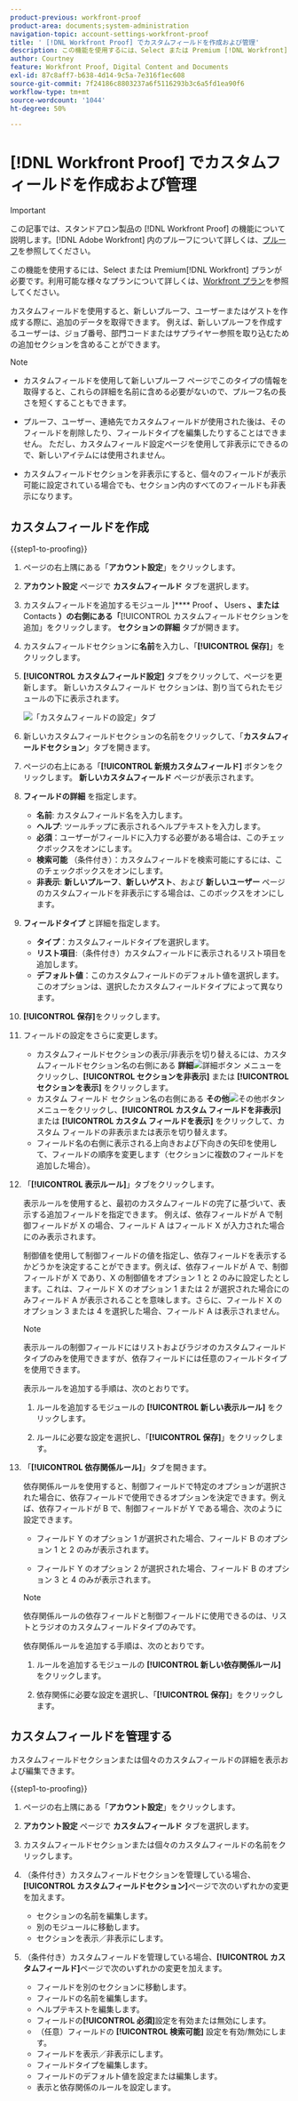 ```yaml
---
product-previous: workfront-proof
product-area: documents;system-administration
navigation-topic: account-settings-workfront-proof
title: ' [!DNL Workfront Proof] でカスタムフィールドを作成および管理'
description: この機能を使用するには、Select または Premium [!DNL Workfront]  プランが必要です。利用可能な様々なプランについて詳しくは、Workfront プランを参照してください。
author: Courtney
feature: Workfront Proof, Digital Content and Documents
exl-id: 87c8aff7-b638-4d14-9c5a-7e316f1ec608
source-git-commit: 7f24186c8803237a6f5116293b3c6a5fd1ea90f6
workflow-type: tm+mt
source-wordcount: '1044'
ht-degree: 50%

---
```


# [!DNL Workfront Proof] でカスタムフィールドを作成および管理

<!-- Audited: 4/2025 -->

>[!IMPORTANT]
>
>この記事では、スタンドアロン製品の [!DNL Workfront Proof] の機能について説明します。[!DNL Adobe Workfront] 内のプルーフについて詳しくは、[プルーフ](../../../review-and-approve-work/proofing/proofing.md)を参照してください。

この機能を使用するには、Select または Premium[!DNL Workfront] プランが必要です。利用可能な様々なプランについて詳しくは、[Workfront プラン](https://business.adobe.com/products/workfront/pricing.html)を参照してください。

カスタムフィールドを使用すると、新しいプルーフ、ユーザーまたはゲストを作成する際に、追加のデータを取得できます。 例えば、新しいプルーフを作成するユーザーは、ジョブ番号、部門コードまたはサプライヤー参照を取り込むための追加セクションを含めることができます。

>[!NOTE]
>
>* カスタムフィールドを使用して新しいプルーフ ページでこのタイプの情報を取得すると、これらの詳細を名前に含める必要がないので、プルーフ名の長さを短くすることもできます。
>
>* プルーフ、ユーザー、連絡先でカスタムフィールドが使用された後は、そのフィールドを削除したり、フィールドタイプを編集したりすることはできません。 ただし、カスタムフィールド設定ページを使用して非表示にできるので、新しいアイテムには使用されません。
>
>* カスタムフィールドセクションを非表示にすると、個々のフィールドが表示可能に設定されている場合でも、セクション内のすべてのフィールドも非表示になります。

## カスタムフィールドを作成

{{step1-to-proofing}}

1. ページの右上隅にある「**アカウント設定**」をクリックします。

1. **アカウント設定** ページで **カスタムフィールド** タブを選択します。

1. カスタムフィールドを追加するモジュール ]**** Proof **、** Users **、または** Contacts **）の右側にある「**[!UICONTROL  カスタムフィールドセクションを追加」をクリックします。 **セクションの詳細** タブが開きます。

1. カスタムフィールドセクションに&#x200B;**名前**&#x200B;を入力し、「**[!UICONTROL 保存]**」をクリックします。

1. **[!UICONTROL カスタムフィールド設定]** タブをクリックして、ページを更新します。 新しいカスタムフィールド セクションは、割り当てられたモジュールの下に表示されます。

   ![ 「カスタムフィールドの設定」タブ ](assets/custom-field-settings-tab.png)

1. 新しいカスタムフィールドセクションの名前をクリックして、「**カスタムフィールドセクション**」タブを開きます。

1. ページの右上にある「**[!UICONTROL 新規カスタムフィールド]** ボタンをクリックします。 **新しいカスタムフィールド** ページが表示されます。

1. **フィールドの詳細** を指定します。

   * **名前**: カスタムフィールド名を入力します。
   * **ヘルプ**: ツールチップに表示されるヘルプテキストを入力します。
   * **必須**：ユーザーがフィールドに入力する必要がある場合は、このチェックボックスをオンにします。
   * **検索可能** （条件付き）：カスタムフィールドを検索可能にするには、このチェックボックスをオンにします。
   * **非表示**: **新しいプルーフ**、**新しいゲスト**、および **新しいユーザー** ページのカスタムフィールドを非表示にする場合は、このボックスをオンにします。

1. **フィールドタイプ** と詳細を指定します。

   * **タイプ**：カスタムフィールドタイプを選択します。
   * **リスト項目**:（条件付き）カスタムフィールドに表示されるリスト項目を追加します。
   * **デフォルト値**：このカスタムフィールドのデフォルト値を選択します。 このオプションは、選択したカスタムフィールドタイプによって異なります。

1. **[!UICONTROL 保存]**&#x200B;をクリックします。

1. フィールドの設定をさらに変更します。

   * カスタムフィールドセクションの表示/非表示を切り替えるには、カスタムフィールドセクション名の右側にある **詳細**![ 詳細ボタン ](assets/more-button-small.png) メニューをクリックし、**[!UICONTROL セクションを非表示]** または **[!UICONTROL セクションを表示]** をクリックします。
   * カスタム フィールド セクション名の右側にある **その他**![ その他ボタン ](assets/more-button-small.png) メニューをクリックし、**[!UICONTROL カスタム フィールドを非表示]** または **[!UICONTROL カスタム フィールドを表示]** をクリックして、カスタム フィールドの非表示または表示を切り替えます。
   * フィールド名の右側に表示される上向きおよび下向きの矢印を使用して、フィールドの順序を変更します（セクションに複数のフィールドを追加した場合）。

1. 「**[!UICONTROL 表示ルール]**」タブをクリックします。

   表示ルールを使用すると、最初のカスタムフィールドの完了に基づいて、表示する追加フィールドを指定できます。 例えば、依存フィールドが A で制御フィールドが X の場合、フィールド A はフィールド X が入力された場合にのみ表示されます。

   制御値を使用して制御フィールドの値を指定し、依存フィールドを表示するかどうかを決定することができます。例えば、依存フィールドが A で、制御フィールドが X であり、X の制御値をオプション 1 と 2 のみに設定したとします。これは、フィールド X のオプション 1 または 2 が選択された場合にのみフィールド A が表示されることを意味します。さらに、フィールド X のオプション 3 または 4 を選択した場合、フィールド A は表示されません。

   >[!NOTE]
   >
   >表示ルールの制御フィールドにはリストおよびラジオのカスタムフィールドタイプのみを使用できますが、依存フィールドには任意のフィールドタイプを使用できます。

   表示ルールを追加する手順は、次のとおりです。

   1. ルールを追加するモジュールの **[!UICONTROL 新しい表示ルール]** をクリックします。

   1. ルールに必要な設定を選択し、「**[!UICONTROL 保存]**」をクリックします。

1. 「**[!UICONTROL 依存関係ルール]**」タブを開きます。

   依存関係ルールを使用すると、制御フィールドで特定のオプションが選択された場合に、依存フィールドで使用できるオプションを決定できます。例えば、依存フィールドが B で、制御フィールドが Y である場合、次のように設定できます。

   * フィールド Y のオプション 1 が選択された場合、フィールド B のオプション 1 と 2 のみが表示されます。

   * フィールド Y のオプション 2 が選択された場合、フィールド B のオプション 3 と 4 のみが表示されます。

   >[!NOTE]
   >
   >依存関係ルールの依存フィールドと制御フィールドに使用できるのは、リストとラジオのカスタムフィールドタイプのみです。

   依存関係ルールを追加する手順は、次のとおりです。

   1. ルールを追加するモジュールの **[!UICONTROL 新しい依存関係ルール]** をクリックします。

   1. 依存関係に必要な設定を選択し、「**[!UICONTROL 保存]**」をクリックします。

## カスタムフィールドを管理する

カスタムフィールドセクションまたは個々のカスタムフィールドの詳細を表示および編集できます。

{{step1-to-proofing}}

1. ページの右上隅にある「**アカウント設定**」をクリックします。

1. **アカウント設定** ページで **カスタムフィールド** タブを選択します。

1. カスタムフィールドセクションまたは個々のカスタムフィールドの名前をクリックします。

1. （条件付き）カスタムフィールドセクションを管理している場合、**[!UICONTROL カスタムフィールドセクション]**&#x200B;ページで次のいずれかの変更を加えます。

   * セクションの名前を編集します。
   * 別のモジュールに移動します。
   * セクションを表示／非表示にします。

1. （条件付き）カスタムフィールドを管理している場合、**[!UICONTROL カスタムフィールド]**&#x200B;ページで次のいずれかの変更を加えます。

   * フィールドを別のセクションに移動します。
   * フィールドの名前を編集します。
   * ヘルプテキストを編集します。
   * フィールドの&#x200B;**[!UICONTROL 必須]**&#x200B;設定を有効または無効にします。
   * （任意）フィールドの **[!UICONTROL 検索可能]** 設定を有効/無効にします。
   * フィールドを表示／非表示にします。
   * フィールドタイプを編集します。
   * フィールドのデフォルト値を設定または編集します。
   * 表示と依存関係のルールを設定します。
